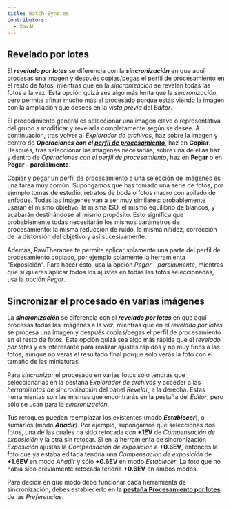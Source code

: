 ```yaml
---
title: Batch-Sync es
contributors:
  - XavAL
---
```


## Revelado por lotes

El ***revelado por lotes*** se diferencia con la ***sincronización*** en
que aquí procesas una imagen y después copias/pegas el perfil de
procesamiento en el resto de fotos, mientras que en la *sincronización*
se revelan todas las fotos a la vez. Esta opción quizá sea algo más
lenta que la *sincronización*, pero permite afinar mucho más el
procesado porque estás viendo la imagen con la ampliación que desees en
la *vista previa* del *Editor*.

El procedimiento general es seleccionar una imagen clave o
representativa del grupo a modificar y revelarla completamente según se
desee. A continuación, tras volver al *Explorador de archivos*, haz
sobre la imagen y dentro de ***Operaciones con el [perfil de procesamiento](sidecar_files_-_processing_profiles/es)***,
haz en **Copiar**. Después, tras seleccionar las imágenes necesarias,
sobre una de éllas haz y dentro de *Operaciones con el perfil de
procesamiento*, haz en **Pegar** o en **Pegar - parcialmente**.

Copiar y pegar un perfil de procesamiento a una selección de imágenes es
una tarea muy común. Supongamos que has tomado una serie de fotos, por
ejemplo tomas de estudio, retratos de boda o fotos macro con apilado de
enfoque. Todas las imágenes van a ser muy similares: probablemente
usarán el mismo objetivo, la misma ISO, el mismo equilibrio de blancos,
y acabarán destinándose al mismo propósito. Esto significa que
probablemente todas necesitarán los mismos parámetros de procesamiento:
la misma reducción de ruido, la misma nitidez, corrección de la
distorsión del objetivo y así sucesivamente.

Además, RawTherapee te permite aplicar solamente una parte del perfil de
procesamiento copiado, por ejemplo solamente la herramienta
"Exposición". Para hacer ésto, usa la opción *Pegar - parcialmente*,
mientras que si quieres aplicar todos los ajustes en todas las fotos
seleccionadas, usa la opción *Pegar*.

## Sincronizar el procesado en varias imágenes

La ***sincronización*** se diferencia con el ***revelado por lotes*** en
que aquí procesas todas las imágenes a la vez, mientras que en el
*revelado por lotes* se procesa una imagen y después copias/pegas el
perfil de procesamiento en el resto de fotos. Esta opción quizá sea algo
más rápida que el *revelado por lotes* y es interesante para realizar
ajustes rápidos y no muy finos a las fotos, aunque no verás el resultado
final porque sólo verás la foto con el tamaño de las miniaturas.

Para *sincronizar* el procesado en varias fotos sólo tendrás que
seleccionarlas en la pestaña *Explorador de archivos* y acceder a las
*herramientas de sincronización* del panel *Revelar*, a la derecha.
Estas herramientas son las mismas que encontrarás en la pestaña del
*Editor*, pero sólo se usan para la *sincronización*.

Tus retoques pueden reemplazar los existentes (modo ***Establecer***), o
sumarlos (modo ***Añadir***). Por ejemplo, supongamos que seleccionas
dos fotos, una de las cuales ha sido retocada con **+1EV** de
*Compensación de exposición* y la otra sin retocar. Si en la herramienta
de sincronización *Exposición* ajustas la *Compensación de exposición* a
**+0.6EV**, entonces la foto que ya estaba editada tendría una
*Compensación de exposición* de **+1.6EV** en modo *Añadir* y sólo
**+0.6EV** en modo *Establecer*. La foto que no había sido previamente
retocada tendría **+0.6EV** en ambos modos.

Para decidir en qué modo debe funcionar cada herramienta de
sincronización, debes establecerlo en la [**pestaña Procesamiento por lotes**](preferences/es#batch_processing_tab), de las
*Preferencias*.
